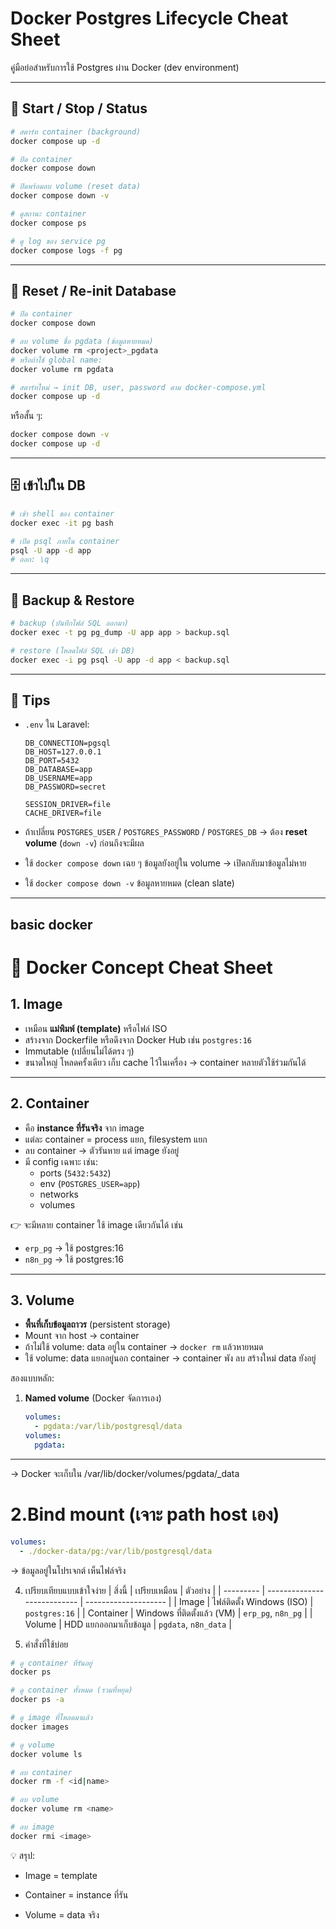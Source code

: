 # Docker Postgres Lifecycle Cheat Sheet

คู่มือย่อสำหรับการใช้ Postgres ผ่าน Docker (dev environment)

---

## 🚀 Start / Stop / Status

```bash
# สตาร์ท container (background)
docker compose up -d

# ปิด container
docker compose down

# ปิดพร้อมลบ volume (reset data)
docker compose down -v

# ดูสถานะ container
docker compose ps

# ดู log ของ service pg
docker compose logs -f pg
```

---

## 🔄 Reset / Re-init Database

```bash
# ปิด container
docker compose down

# ลบ volume ชื่อ pgdata (ข้อมูลหายหมด)
docker volume rm <project>_pgdata
# หรือถ้าใช้ global name:
docker volume rm pgdata

# สตาร์ทใหม่ → init DB, user, password ตาม docker-compose.yml
docker compose up -d
```

หรือสั้น ๆ:
```bash
docker compose down -v
docker compose up -d
```

---

## 🗄️ เข้าไปใน DB

```bash
# เข้า shell ของ container
docker exec -it pg bash

# เปิด psql ภายใน container
psql -U app -d app
# ออก: \q
```

---

## 💾 Backup & Restore

```bash
# backup (บันทึกไฟล์ SQL ออกมา)
docker exec -t pg pg_dump -U app app > backup.sql

# restore (โหลดไฟล์ SQL เข้า DB)
docker exec -i pg psql -U app -d app < backup.sql
```

---

## 📝 Tips

- `.env` ใน Laravel:
  ```env
  DB_CONNECTION=pgsql
  DB_HOST=127.0.0.1
  DB_PORT=5432
  DB_DATABASE=app
  DB_USERNAME=app
  DB_PASSWORD=secret

  SESSION_DRIVER=file
  CACHE_DRIVER=file
  ```

- ถ้าเปลี่ยน `POSTGRES_USER` / `POSTGRES_PASSWORD` / `POSTGRES_DB` → ต้อง **reset volume** (`down -v`) ก่อนถึงจะมีผล
- ใช้ `docker compose down` เฉย ๆ ข้อมูลยังอยู่ใน volume → เปิดกลับมาข้อมูลไม่หาย
- ใช้ `docker compose down -v` ข้อมูลหายหมด (clean slate)


---
## basic docker

# 🐳 Docker Concept Cheat Sheet

## 1. Image
- เหมือน **แม่พิมพ์ (template)** หรือไฟล์ ISO
- สร้างจาก Dockerfile หรือดึงจาก Docker Hub เช่น `postgres:16`
- Immutable (เปลี่ยนไม่ได้ตรง ๆ)  
- ขนาดใหญ่ โหลดครั้งเดียว เก็บ cache ไว้ในเครื่อง → container หลายตัวใช้ร่วมกันได้

---

## 2. Container
- คือ **instance ที่รันจริง** จาก image
- แต่ละ container = process แยก, filesystem แยก
- ลบ container → ตัวรันหาย แต่ image ยังอยู่
- มี config เฉพาะ เช่น:
  - ports (`5432:5432`)
  - env (`POSTGRES_USER=app`)
  - networks
  - volumes

👉 จะมีหลาย container ใช้ image เดียวกันได้ เช่น
- `erp_pg` → ใช้ postgres:16
- `n8n_pg` → ใช้ postgres:16

---

## 3. Volume
- **พื้นที่เก็บข้อมูลถาวร** (persistent storage)
- Mount จาก host → container
- ถ้าไม่ใช้ volume: data อยู่ใน container → `docker rm` แล้วหายหมด
- ใช้ volume: data แยกอยู่นอก container → container พัง ลบ สร้างใหม่ data ยังอยู่

สองแบบหลัก:
1. **Named volume** (Docker จัดการเอง)  
   ```yaml
   volumes:
     - pgdata:/var/lib/postgresql/data
   volumes:
     pgdata:

---

→ Docker จะเก็บใน /var/lib/docker/volumes/pgdata/_data

# 2.Bind mount (เจาะ path host เอง)

```yaml
volumes:
  - ./docker-data/pg:/var/lib/postgresql/data
```
→ ข้อมูลอยู่ในโปรเจกต์ เห็นไฟล์จริง

4. เปรียบเทียบแบบเข้าใจง่าย
| สิ่งนี้   | เปรียบเหมือน                | ตัวอย่าง             |
| --------- | --------------------------- | -------------------- |
| Image     | ไฟล์ติดตั้ง Windows (ISO)   | `postgres:16`        |
| Container | Windows ที่ติดตั้งแล้ว (VM) | `erp_pg`, `n8n_pg`   |
| Volume    | HDD แยกออกมาเก็บข้อมูล      | `pgdata`, `n8n_data` |

5. คำสั่งที่ใช้บ่อย

```bash
# ดู container ที่รันอยู่
docker ps

# ดู container ทั้งหมด (รวมที่หยุด)
docker ps -a

# ดู image ที่โหลดมาแล้ว
docker images

# ดู volume
docker volume ls

# ลบ container
docker rm -f <id|name>

# ลบ volume
docker volume rm <name>

# ลบ image
docker rmi <image>
```

💡 สรุป:

- Image = template

- Container = instance ที่รัน

- Volume = data จริง


